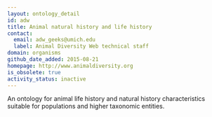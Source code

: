 ```yaml
---
layout: ontology_detail
id: adw
title: Animal natural history and life history
contact:
  email: adw_geeks@umich.edu
  label: Animal Diversity Web technical staff
domain: organisms
github_date_added: 2015-08-21
homepage: http://www.animaldiversity.org
is_obsolete: true
activity_status: inactive
---
```


An ontology for animal life history and natural history characteristics suitable for populations and higher taxonomic entities.
